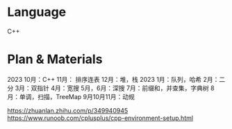 # Language

C++

# Plan & Materials

2023 10月：C++
11月： 排序连表
12月：堆，栈
2023 1月：队列，哈希
2月：二分
3月：双指针
4月：宽搜
5月，6月：深搜
7月：前缀和，并查集，字典树
8月：单调，扫描，TreeMap
9月10月11月：动规

https://zhuanlan.zhihu.com/p/349940945
https://www.runoob.com/cplusplus/cpp-environment-setup.html